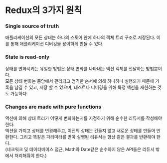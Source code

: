 # Redux의 3가지 원칙

### Single source of truth
애플리케이션의 모든 상태는 하나의 스토어 안에 하나의 객체 트리 구조로 저장된다. 이를 통해 애플리케이션 디버깅을 용이하게 만들 수 있다.
<br/>

### State is read-only
상태를 변화시키는 유일한 방법은 상태 변화를 나타내는 액션 객체를 전달하는 방법뿐이다. <br/>
모든 상태 변화는 중앙에서 관리되고 엄격한 순서에 의해 하나하나 실행되기 때문에 기록을 남길 수 있고, 저장 할 수 있으며,
테스트나 디버깅을 위해 특정 액션을 재현하는 것도 가능하다.
<br/>

### Changes are made with pure functions
액션에 의해 상태 트리가 어떻게 변화하는지를 지정하기 위해 순수한 리듀서를 작성해야한다. <br/>
액션을 가지고 상태를 변경해주고, 이전의 상태는 건들지 않고 새로운 상태를 만들어 반환한다. 
그리고 똑같은 파라미터를 받아 실행된 리듀서는 항상 같은 결과를 반환해야 한다.<br/>
(네크워크 및 데이터베이스 접근, Math와 Date같은 순수하지 않은 API들은 리듀서 밖에서 처리해줘야 한다.)
<br/>

